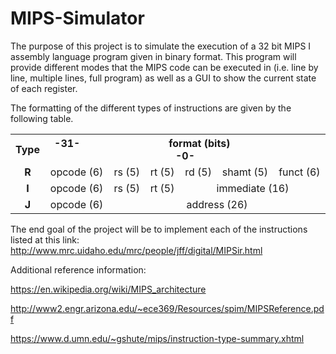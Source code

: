 # MIPS-Simulator
The purpose of this project is to simulate the execution of a 32 bit MIPS I assembly language
program given in binary format. This program will provide different modes that the MIPS code
can be executed in (i.e. line by line, multiple lines, full program) as well as a GUI to show
the current state of each register.


The formatting of the different types of instructions are given by the following table.

<table class="wikitable">
<tbody><tr>
<th>Type</th>
<th colspan="6">-31- &nbsp; &nbsp; &nbsp; &nbsp; &nbsp; &nbsp; &nbsp; &nbsp; &nbsp; &nbsp; &nbsp; &nbsp; &nbsp; &nbsp; &nbsp; &nbsp; format (bits) &nbsp; &nbsp; &nbsp; &nbsp; &nbsp; &nbsp; &nbsp; &nbsp; &nbsp; &nbsp; &nbsp; &nbsp; &nbsp; &nbsp; &nbsp; &nbsp; -0-</th>
</tr>
<tr align="center">
<td><b>R</b></td>
<td>opcode (6)</td>
<td>rs (5)</td>
<td>rt (5)</td>
<td>rd (5)</td>
<td>shamt (5)</td>
<td>funct (6)</td>
</tr>
<tr align="center">
<td><b>I</b></td>
<td>opcode (6)</td>
<td>rs (5)</td>
<td>rt (5)</td>
<td colspan="3">immediate (16)</td>
</tr>
<tr align="center">
<td><b>J</b></td>
<td>opcode (6)</td>
<td colspan="5">address (26)</td>
</tr>
</tbody></table>

The end goal of the project will be to implement each of the instructions listed at
this link: http://www.mrc.uidaho.edu/mrc/people/jff/digital/MIPSir.html


Additional reference information:

https://en.wikipedia.org/wiki/MIPS_architecture

http://www2.engr.arizona.edu/~ece369/Resources/spim/MIPSReference.pdf

https://www.d.umn.edu/~gshute/mips/instruction-type-summary.xhtml
